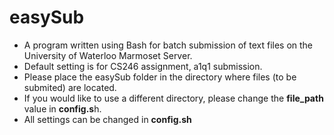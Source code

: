 # easySub
* A program written using Bash for batch submission of text files on the University of Waterloo Marmoset Server.
* Default setting is for CS246 assignment, a1q1 submission.
* Please place the easySub folder in the directory where files (to be submited) are located.
* If you would like to use a different directory, please change the **file_path** value in **config.s**h.
* All settings can be changed in **config.sh**
